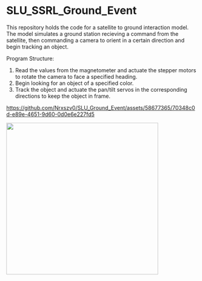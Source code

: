 # SLU_SSRL_Ground_Event
This repository holds the code for a satellite to ground interaction model. The model simulates a ground station recieving a command from the satellite, then commanding a camera to orient in a certain direction and begin tracking an object.

Program Structure:
1. Read the values from the magnetometer and actuate the stepper motors to rotate the camera to face a specified heading.
2. Begin looking for an object of a specified color.
3. Track the object and actuate the pan/tilt servos in the corresponding directions to keep the object in frame. 



https://github.com/Nrxszv0/SLU_Ground_Event/assets/58677365/70348c0d-e89e-4651-9d60-0d0e6e227fd5

<img width="400" src ="https://github.com/Nrxszv0/SLU_Ground_Event/assets/58677365/74beb69c-8485-490a-a391-ed2ef17bb25e">
